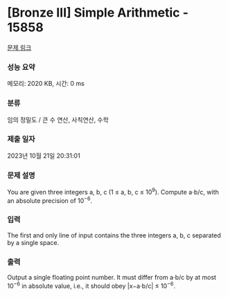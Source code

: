 # [Bronze III] Simple Arithmetic - 15858 

[문제 링크](https://www.acmicpc.net/problem/15858) 

### 성능 요약

메모리: 2020 KB, 시간: 0 ms

### 분류

임의 정밀도 / 큰 수 연산, 사칙연산, 수학

### 제출 일자

2023년 10월 21일 20:31:01

### 문제 설명

<p>You are given three integers a, b, c (1 ≤ a, b, c ≤ 10<sup>9</sup>). Compute a⋅b/c, with an absolute precision of 10<sup>−6</sup>.</p>

### 입력 

 <p>The first and only line of input contains the three integers a, b, c separated by a single space.</p>

### 출력 

 <p>Output a single floating point number. It must differ from a⋅b/c by at most 10<sup>−6</sup> in absolute value, i.e., it should obey |x−a⋅b/c| ≤ 10<sup>−6</sup>.</p>

